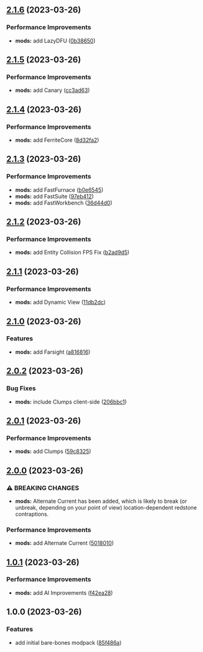 ## [2.1.6](https://github.com/CJKay/Berd-Pack/compare/v2.1.5...v2.1.6) (2023-03-26)


### Performance Improvements

* **mods:** add LazyDFU ([0b38650](https://github.com/CJKay/Berd-Pack/commit/0b38650f40b262c4dc40fff9f185465f573377c6))

## [2.1.5](https://github.com/CJKay/Berd-Pack/compare/v2.1.4...v2.1.5) (2023-03-26)


### Performance Improvements

* **mods:** add Canary ([cc3ad63](https://github.com/CJKay/Berd-Pack/commit/cc3ad6359591f93c1c8f867e9651c9dc1c7206b2))

## [2.1.4](https://github.com/CJKay/Berd-Pack/compare/v2.1.3...v2.1.4) (2023-03-26)


### Performance Improvements

* **mods:** add FerriteCore ([8d32fa2](https://github.com/CJKay/Berd-Pack/commit/8d32fa21d42b290813bb3df5b3c94ddbf41f847c))

## [2.1.3](https://github.com/CJKay/Berd-Pack/compare/v2.1.2...v2.1.3) (2023-03-26)


### Performance Improvements

* **mods:** add FastFurnace ([b0e6545](https://github.com/CJKay/Berd-Pack/commit/b0e654504bc6bc1d6815b3961f2914ff9b76ec9d))
* **mods:** add FastSuite ([97eb412](https://github.com/CJKay/Berd-Pack/commit/97eb412ded883b7a88dad7482e20f2da40213fc8))
* **mods:** add FastWorkbench ([36d44d0](https://github.com/CJKay/Berd-Pack/commit/36d44d05a9d05b7567846bccdf9484f505eb300d))

## [2.1.2](https://github.com/CJKay/Berd-Pack/compare/v2.1.1...v2.1.2) (2023-03-26)


### Performance Improvements

* **mods:** add Entity Collision FPS Fix ([b2ad9d5](https://github.com/CJKay/Berd-Pack/commit/b2ad9d5dc0508064b46ac4691d720784bc7320c8))

## [2.1.1](https://github.com/CJKay/Berd-Pack/compare/v2.1.0...v2.1.1) (2023-03-26)


### Performance Improvements

* **mods:** add Dynamic View ([11db2dc](https://github.com/CJKay/Berd-Pack/commit/11db2dcd6b2effc61d63453c2d4d3414dfb4927e))

## [2.1.0](https://github.com/CJKay/Berd-Pack/compare/v2.0.2...v2.1.0) (2023-03-26)


### Features

* **mods:** add Farsight ([a816816](https://github.com/CJKay/Berd-Pack/commit/a816816777b86de6e8dd41fd4fcdea3a62854ad2))

## [2.0.2](https://github.com/CJKay/Berd-Pack/compare/v2.0.1...v2.0.2) (2023-03-26)


### Bug Fixes

* **mods:** include Clumps client-side ([206bbc1](https://github.com/CJKay/Berd-Pack/commit/206bbc1562e877dc72f1f3a49aa182f4af6af318))

## [2.0.1](https://github.com/CJKay/Berd-Pack/compare/v2.0.0...v2.0.1) (2023-03-26)


### Performance Improvements

* **mods:** add Clumps ([59c8325](https://github.com/CJKay/Berd-Pack/commit/59c83255221857c872474f9712dd02b50d02455e))

## [2.0.0](https://github.com/CJKay/Berd-Pack/compare/v1.0.1...v2.0.0) (2023-03-26)


### ⚠ BREAKING CHANGES

* **mods:** Alternate Current has been added, which is likely to
 break (or unbreak, depending on your point of view) location-dependent
 redstone contraptions.

### Performance Improvements

* **mods:** add Alternate Current ([5018010](https://github.com/CJKay/Berd-Pack/commit/5018010b6fa2316f71482fc200c0ec972d387bd5))

## [1.0.1](https://github.com/CJKay/Berd-Pack/compare/v1.0.0...v1.0.1) (2023-03-26)


### Performance Improvements

* **mods:** add AI Improvements ([f42ea28](https://github.com/CJKay/Berd-Pack/commit/f42ea28c770dd495f63eb1d409c5b9b4bb1bbf4b))

## 1.0.0 (2023-03-26)


### Features

* add initial bare-bones modpack ([85f486a](https://github.com/CJKay/Berd-Pack/commit/85f486a3cd577f623218ef0a46513f720c759f7d))

